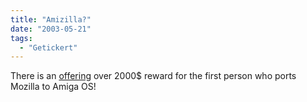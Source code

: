```yaml
---
title: "Amizilla?"
date: "2003-05-21"
tags:
  - "Getickert"
---
```


There is an [offering](http://www.discreetfx.com/AmiZilla.html "Support the Dream, Netscape on Amiga") over 2000$ reward for the first person who ports Mozilla to Amiga OS!
